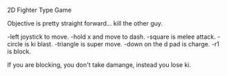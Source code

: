 2D Fighter Type Game

Objective is pretty straight forward... kill the other guy.

-left joystick to move.
-hold x and move to dash.
-square is melee attack.
-circle is ki blast.
-triangle is super move.
-down on the d pad is charge.
-r1 is block.

If you are blocking, you don't take damange, instead you lose ki.

